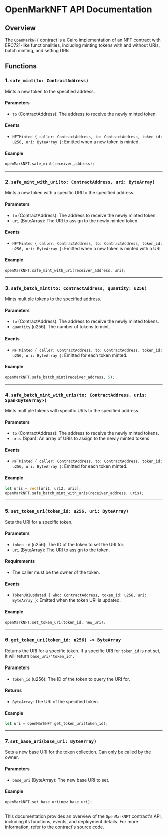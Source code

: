 # OpenMarkNFT API Documentation

## Overview

The `OpenMarkNFT` contract is a Cairo implementation of an NFT contract with ERC721-like functionalities, including minting tokens with and without URIs, batch minting, and setting URIs.

## Functions

### 1. `safe_mint(to: ContractAddress)`

Mints a new token to the specified address.

#### Parameters
- `to` (ContractAddress): The address to receive the newly minted token.

#### Events
- `NFTMinted { caller: ContractAddress, to: ContractAddress, token_id: u256, uri: ByteArray }`: Emitted when a new token is minted.

#### Example
```rust
openMarkNFT.safe_mint(receiver_address);
```

---

### 2. `safe_mint_with_uri(to: ContractAddress, uri: ByteArray)`

Mints a new token with a specific URI to the specified address.

#### Parameters
- `to` (ContractAddress): The address to receive the newly minted token.
- `uri` (ByteArray): The URI to assign to the newly minted token.

#### Events
- `NFTMinted { caller: ContractAddress, to: ContractAddress, token_id: u256, uri: ByteArray }`: Emitted when a new token is minted with a URI.

#### Example
```rust
openMarkNFT.safe_mint_with_uri(receiver_address, uri);
```

---

### 3. `safe_batch_mint(to: ContractAddress, quantity: u256)`

Mints multiple tokens to the specified address.

#### Parameters
- `to` (ContractAddress): The address to receive the newly minted tokens.
- `quantity` (u256): The number of tokens to mint.

#### Events
- `NFTMinted { caller: ContractAddress, to: ContractAddress, token_id: u256, uri: ByteArray }`: Emitted for each token minted.

#### Example
```rust
openMarkNFT.safe_batch_mint(receiver_address, 5);
```

---

### 4. `safe_batch_mint_with_uris(to: ContractAddress, uris: Span<ByteArray>)`

Mints multiple tokens with specific URIs to the specified address.

#### Parameters
- `to` (ContractAddress): The address to receive the newly minted tokens.
- `uris` (Span<ByteArray>): An array of URIs to assign to the newly minted tokens.

#### Events
- `NFTMinted { caller: ContractAddress, to: ContractAddress, token_id: u256, uri: ByteArray }`: Emitted for each token minted.

#### Example
```rust
let uris = vec![uri1, uri2, uri3];
openMarkNFT.safe_batch_mint_with_uris(receiver_address, uris);
```

---

### 5. `set_token_uri(token_id: u256, uri: ByteArray)`

Sets the URI for a specific token.

#### Parameters
- `token_id` (u256): The ID of the token to set the URI for.
- `uri` (ByteArray): The URI to assign to the token.

#### Requirements
- The caller must be the owner of the token.

#### Events
- `TokenURIUpdated { who: ContractAddress, token_id: u256, uri: ByteArray }`: Emitted when the token URI is updated.

#### Example
```rust
openMarkNFT.set_token_uri(token_id, new_uri);
```

---

### 6. `get_token_uri(token_id: u256) -> ByteArray`

Returns the URI for a specific token. If a specific URI for `token_id` is not set, it will return `base_uri/'token_id'`.

#### Parameters
- `token_id` (u256): The ID of the token to query the URI for.

#### Returns
- `ByteArray`: The URI of the specified token.

#### Example
```rust
let uri = openMarkNFT.get_token_uri(token_id);
```

---

### 7. `set_base_uri(base_uri: ByteArray)`

Sets a new base URI for the token collection. Can only be called by the owner.

#### Parameters
- `base_uri` (ByteArray): The new base URI to set.

#### Example
```rust
openMarkNFT.set_base_uri(new_base_uri);
```

---

This documentation provides an overview of the `OpenMarkNFT` contract's API, including its functions, events, and deployment details. For more information, refer to the contract's source code.